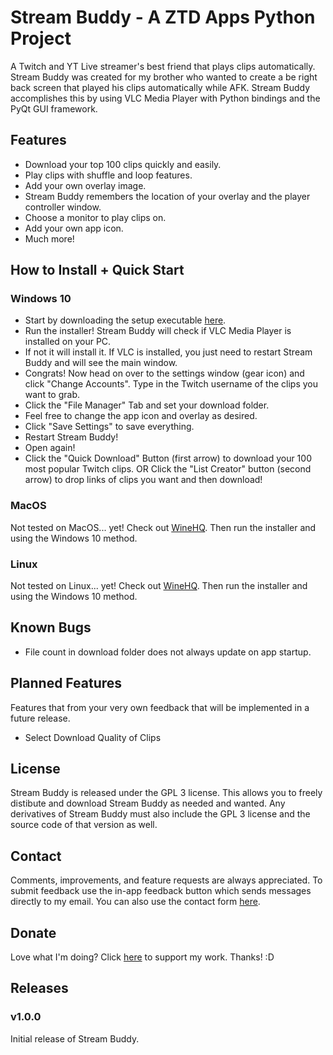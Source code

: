 # Stream Buddy - A ZTD Apps Python Project
A Twitch and YT Live streamer's best friend that plays clips automatically. Stream Buddy was created for my brother who wanted to create a be right back screen that played his clips automatically while AFK. Stream Buddy accomplishes this by using VLC Media Player with Python bindings and the PyQt GUI framework.

## Features
- Download your top 100 clips quickly and easily.
- Play clips with shuffle and loop features.
- Add your own overlay image.
- Stream Buddy remembers the location of your overlay and the player controller window.
- Choose a monitor to play clips on.
- Add your own app icon.
- Much more!

## How to Install + Quick Start
### Windows 10
- Start by downloading the setup executable [here](https://bit.ly/3nQ9KP1).
- Run the installer! Stream Buddy will check if VLC Media Player is installed on your PC.
- If not it will install it. If VLC is installed, you just need to restart Stream Buddy and will see the main window.
- Congrats! Now head on over to the settings window (gear icon) and click "Change Accounts". Type in the Twitch username of the clips you want to grab.
- Click the "File Manager" Tab and set your download folder.
- Feel free to change the app icon and overlay as desired.
- Click "Save Settings" to save everything.
- Restart Stream Buddy!
- Open again!
- Click the "Quick Download" Button (first arrow) to download your 100 most popular Twitch clips. OR Click the "List Creator" button (second arrow) to drop links of clips you want and then download!

### MacOS
Not tested on MacOS... yet! Check out [WineHQ](https://www.winehq.org/). Then run the installer and using the Windows 10 method.

### Linux
Not tested on Linux... yet! Check out [WineHQ](https://www.winehq.org/). Then run the installer and using the Windows 10 method.

## Known Bugs
- File count in download folder does not always update on app startup.

## Planned Features
Features that from your very own feedback that will be implemented in a future release.
- Select Download Quality of Clips

## License
Stream Buddy is released under the GPL 3 license. This allows you to freely distibute and download Stream Buddy as needed and wanted. Any derivatives of Stream Buddy must also include the GPL 3 license and the source code of that version as well.

## Contact
Comments, improvements, and feature requests are always appreciated. To submit feedback use the in-app feedback button which sends messages directly to my email. You can also use the contact form [here](https://www.ztdapps.com/?page_id=17).

## Donate
Love what I'm doing? Click [here](https://www.paypal.com/donate/?hosted_button_id=272K99TCEWJCJ) to support my work. Thanks! :D

## Releases

### v1.0.0
Initial release of Stream Buddy.
